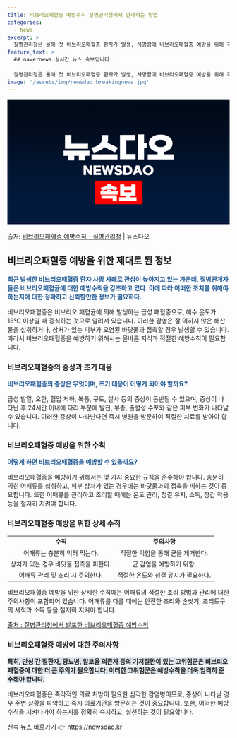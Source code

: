 ```yaml
---
title: 비브리오패혈증 예방수칙 질병관리청에서 안내하는 방법
categories:
  - News
excerpt: >
  질병관리청은 올해 첫 비브리오패혈증 환자가 발생, 사망함에 비브리오패혈증 예방을 위해 각별한 주의를 당부했다…
feature_text: >
  ## navernews 실시간 뉴스 속보입니다.

  질병관리청은 올해 첫 비브리오패혈증 환자가 발생, 사망함에 비브리오패혈증 예방을 위해 각별한 주의를 당부했다…
image: '/assets/img/newsdao_breakingnews.jpg'
---
```


![뉴스다오 속보](/assets/img/newsdao_breakingnews.jpg)

<p>출처: <a href="https://newsdao.kr/3916" rel="dofollow">비브리오패혈증 예방수칙 - 질병관리청</a> | 뉴스다오</p>

<h2 data-ke-size="size26">비브리오패혈증 예방을 위한 제대로 된 정보</h2>
<p data-ke-size="size16"><b><span style="color: #1a5490;">최근 발생한 비브리오패혈증 환자 사망 사례로 관심이 높아지고 있는 가운데, 질병관계자들은 비브리오패혈균에 대한 예방수칙을 강조하고 있다. 이에 따라 어떠한 조치를 취해야 하는지에 대한 정확하고 신뢰할만한 정보가 필요하다.</span></b></p>
<p data-ke-size="size16">비브리오패혈증은 비브리오 패혈균에 의해 발생하는 급성 패혈증으로, 해수 온도가 18℃ 이상일 때 증식하는 것으로 알려져 있습니다. 이러한 감염은 잘 익히지 않은 해산물을 섭취하거나, 상처가 있는 피부가 오염된 바닷물과 접촉할 경우 발생할 수 있습니다. 따라서 비브리오패혈증을 예방하기 위해서는 올바른 지식과 적절한 예방수칙이 필요합니다.</p>

<h3 data-ke-size="size24">비브리오패혈증의 증상과 초기 대응</h3>
<p data-ke-size="size16"><b><span style="color: #1a5490;">비브리오패혈증의 증상은 무엇이며, 초기 대응이 어떻게 되어야 할까요?</span></b></p>
<p data-ke-size="size16">급성 발열, 오한, 혈압 저하, 복통, 구토, 설사 등의 증상이 동반될 수 있으며, 증상이 나타난 후 24시간 이내에 다리 부분에 발진, 부종, 출혈성 수포와 같은 피부 변화가 나타날 수 있습니다. 이러한 증상이 나타난다면 즉시 병원을 방문하여 적절한 치료를 받아야 합니다.</p>

<h3 data-ke-size="size24">비브리오패혈증 예방을 위한 수칙</h3>
<p data-ke-size="size16"><b><span style="color: #1a5490;">어떻게 하면 비브리오패혈증을 예방할 수 있을까요?</span></b></p>
<p data-ke-size="size16">비브리오패혈증을 예방하기 위해서는 몇 가지 중요한 규칙을 준수해야 합니다. 충분히 익힌 어패류를 섭취하고, 피부 상처가 있는 경우에는 바닷물과의 접촉을 피하는 것이 중요합니다. 또한 어패류를 관리하고 조리할 때에는 온도 관리, 청결 유지, 소독, 장갑 착용 등을 철저히 지켜야 합니다.</p>
<h3 data-ke-size="size24">비브리오패혈증 예방을 위한 상세 수칙</h3>
<table>
  <tbody>
    <tr>
      <td style="text-align: center; height: 17px;"><b>수칙</b></td>
      <td style="text-align: center; height: 17px;"><b>주의사항</b></td>
    </tr>
    <tr>
      <td style="text-align: center; height: 17px;">어패류는 충분히 익혀 먹는다.</td>
      <td style="text-align: center; height: 17px;">적절한 익힘을 통해 균을 제거한다.</td>
    </tr>
    <tr>
      <td style="text-align: center; height: 17px;">상처가 있는 경우 바닷물 접촉을 피한다.</td>
      <td style="text-align: center; height: 17px;">균 감염을 예방하기 위함.</td>
    </tr>
    <tr>
      <td style="text-align: center; height: 17px;">어패류 관리 및 조리 시 주의한다.</td>
      <td style="text-align: center; height: 17px;">적절한 온도와 청결 유지가 필요하다.</td>
    </tr>
  </tbody>
</table>
<p data-ke-size="size16">비브리오패혈증 예방을 위한 상세한 수칙에는 어패류의 적절한 조리 방법과 관리에 대한 주의사항이 포함되어 있습니다. 어패류를 다룰 때에는 안전한 조리와 손씻기, 조리도구의 세척과 소독 등을 철저히 지켜야 합니다.</p>
<p data-ke-size="size16"><a href="https://newsdao.kr/3916">출처 : 질병관리청에서 발표한 비브리오패혈증 예방수칙</a></p>
<h3 data-ke-size="size24">비브리오패혈증 예방에 대한 주의사항</h3>
<p data-ke-size="size16"><b><span style="background-color: #21538527;">특히, 만성 간 질환자, 당뇨병, 알코올 의존자 등의 기저질환이 있는 고위험군은 비브리오패혈증에 대한 더 큰 주의가 필요합니다. 이러한 고위험군은 예방수칙을 더욱 엄격히 준수해야 합니다.</span></b></p>

<p data-ke-size="size16">비브리오패혈증은 즉각적인 의료 처방이 필요한 심각한 감염병이므로, 증상이 나타날 경우 주변 상황을 파악하고 즉시 의료기관을 방문하는 것이 중요합니다. 또한, 어떠한 예방수칙을 지켜나가야 하는지를 정확히 숙지하고, 실천하는 것이 필요합니다.</p> 

신속 뉴스 바로가기 👉 <a href="https://newsdao.kr" rel="dofollow">https://newsdao.kr</a>


